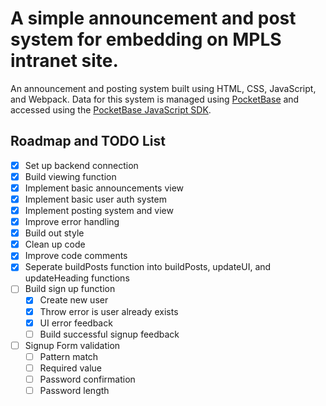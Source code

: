 # A simple announcement and post system for embedding on MPLS intranet site.

An announcement and posting system built using HTML, CSS, JavaScript, and Webpack. Data for this system is managed using [PocketBase](https://pocketbase.io) and accessed using the [PocketBase JavaScript SDK](https://www.npmjs.com/package/pocketbase).

## Roadmap and TODO List

- [x] Set up backend connection
- [x] Build viewing function
- [x] Implement basic announcements view
- [x] Implement basic user auth system
- [x] Implement posting system and view
- [x] Improve error handling
- [x] Build out style
- [x] Clean up code
- [x] Improve code comments
- [x] Seperate buildPosts function into buildPosts, updateUI, and updateHeading functions
- [ ] Build sign up function
  - [x] Create new user
  - [x] Throw error is user already exists
  - [x] UI error feedback
  - [ ] Build successful signup feedback
- [ ] Signup Form validation
  - [ ] Pattern match
  - [ ] Required value
  - [ ] Password confirmation
  - [ ] Password length
